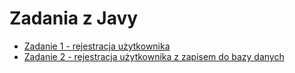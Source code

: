 # Zadania z Javy

- [Zadanie 1 - rejestracja użytkownika](docs/excercise1.md)
- [Zadanie 2 - rejestracja użytkownika z zapisem do bazy danych](docs/excercise2.md)




